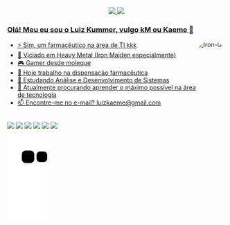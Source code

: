 <div align="center">
  <a href="https://github.com/LuizKM">
  <img height="42%" src="https://github-readme-stats.vercel.app/api?username=LuizKM&show_icons=true&theme=dark&include_all_commits=true&count_private=true"/>
  <img height="50%" src="https://github-readme-stats.vercel.app/api/top-langs/?username=LuizKM&layout=compact&langs_count=7&theme=dark"/>
</div>

### Olá! Meu eu sou o Luiz Kummer, vulgo kM ou Kaeme 🤘
  <img align="right" alt="Iron-Gif" height="150" style="border-radius:50px;" src="http://1.bp.blogspot.com/-0UkFPYRnh-E/U1-ljpNoxvI/AAAAAAAAC3c/rYXkJTweYfE/s1600/ir+7.gif?width=676&height=676">

- ⚡ Sim, um farmacêutico na área de TI kkk
- 🎼 Viciado em Heavy Metal (Iron Maiden especialmente)
- 🎮 Gamer desde moleque
- 🔭 Hoje trabalho na dispensação farmacêutica
- 🌱 Estudando Análise e Desenvolvimento de Sistemas
- 🤔 Atualmente procurando aprender o máximo possível na área de tecnologia
- 📫 Encontre-me no e-mail? luizkaeme@gmail.com

##

 <div> 
  <a href="https://www.facebook.com/LuizKummer/" target="_blank"><img src="https://img.shields.io/badge/Facebook-1877F2?style=for-the-badge&logo=facebook&logoColor=white" target="_blank"></a>
  <a href="https://www.instagram.com/luizkummer" target="_blank"><img src="https://img.shields.io/badge/-Instagram-%23E4405F?style=for-the-badge&logo=instagram&logoColor=white" target="_blank"></a>
 	<a href="https://www.twitch.tv/kmmrzera" target="_blank"><img src="https://img.shields.io/badge/Twitch-9146FF?style=for-the-badge&logo=twitch&logoColor=white" target="_blank"></a>
  <a href="https://discord.gg/CgZus2Dy" target="_blank"><img src="https://img.shields.io/badge/Discord-7289DA?style=for-the-badge&logo=discord&logoColor=white" target="_blank"></a> 
  <a href = "mailto:luizkaeme@gmail.com"><img src="https://img.shields.io/badge/-Gmail-%23333?style=for-the-badge&logo=gmail&logoColor=white" target="_blank"></a>
  <a href="https://www.linkedin.com/in/luiz-kummer-45b1076a/" target="_blank"><img src="https://img.shields.io/badge/-LinkedIn-%230077B5?style=for-the-badge&logo=linkedin&logoColor=white" target="_blank"></a>
   
     
  ![Snake animation](https://github.com/LuizKM/LuizKM/blob/output/github-contribution-grid-snake.svg)
  
</div>
  
  
  


